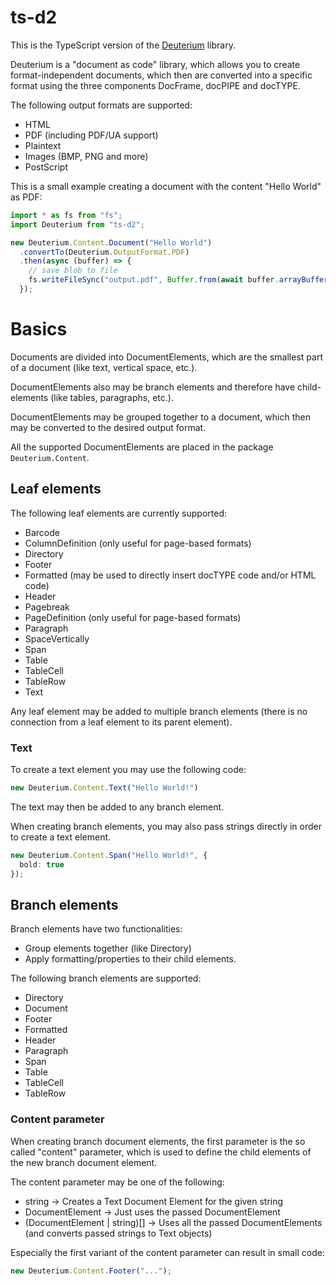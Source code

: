 # ts-d2

This is the TypeScript version of the [Deuterium](https://www.d2lib.io) library.

Deuterium is a "document as code" library, which allows you to create format-independent documents, which then are converted into a specific format using the three components DocFrame, docPIPE and docTYPE.

The following output formats are supported:
* HTML
* PDF (including PDF/UA support)
* Plaintext
* Images (BMP, PNG and more)
* PostScript

This is a small example creating a document with the content "Hello World" as PDF:

```typescript
import * as fs from "fs";
import Deuterium from "ts-d2";

new Deuterium.Content.Document("Hello World")
  .convertTo(Deuterium.OutputFormat.PDF)
  .then(async (buffer) => {
    // save blob to file
    fs.writeFileSync("output.pdf", Buffer.from(await buffer.arrayBuffer()));
  });
```

# Basics

Documents are divided into DocumentElements, which are the smallest part of a document (like text, vertical space, etc.).

DocumentElements also may be branch elements and therefore have child-elements (like tables, paragraphs, etc.).

DocumentElements may be grouped together to a document, which then may be converted to the desired output format.

All the supported DocumentElements are placed in the package `Deuterium.Content`.

## Leaf elements

The following leaf elements are currently supported:
* Barcode
* ColumnDefinition (only useful for page-based formats)
* Directory
* Footer
* Formatted (may be used to directly insert docTYPE code and/or HTML code)
* Header
* Pagebreak
* PageDefinition (only useful for page-based formats)
* Paragraph
* SpaceVertically
* Span
* Table
* TableCell
* TableRow
* Text

Any leaf element may be added to multiple branch elements (there is no connection from a leaf element to its parent element).

### Text

To create a text element you may use the following code:

```typescript
new Deuterium.Content.Text("Hello World!")
```

The text may then be added to any branch element.

When creating branch elements, you may also pass strings directly in order to create a text element.

```typescript
new Deuterium.Content.Span("Hello World!", {
  bold: true
});
```

## Branch elements

Branch elements have two functionalities:
* Group elements together (like Directory)
* Apply formatting/properties to their child elements.

The following branch elements are supported:
* Directory
* Document
* Footer
* Formatted
* Header
* Paragraph
* Span
* Table
* TableCell
* TableRow

### Content parameter

When creating branch document elements, the first parameter is the so called "content" parameter, which is used to define the child elements of the new branch document element.

The content parameter may be one of the following:

* string -> Creates a Text Document Element for the given string
* DocumentElement -> Just uses the passed DocumentElement
* (DocumentElement | string)[] -> Uses all the passed DocumentElements (and converts passed strings to Text objects)

Especially the first variant of the content parameter can result in small code:

```typescript
new Deuterium.Content.Footer("...");
```
